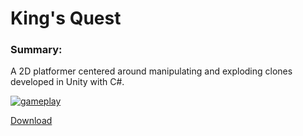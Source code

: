 # King's Quest

### Summary:

A 2D platformer centered around manipulating and exploding clones developed in Unity with C#.

[![gameplay](https://haydenmcfarland.github.io/haydenmcfarland/images/kq.gif)](https://www.youtube.com/watch?v=nfwTiWnE6ZQ)

[Download](https://haydenmcfarland.github.io/haydenmcfarland/downloads/kq.zip)
